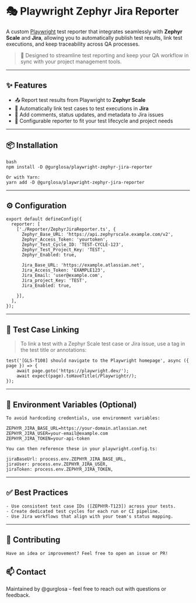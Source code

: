 # 🎭 Playwright Zephyr Jira Reporter

A custom [Playwright](https://playwright.dev/) test reporter that integrates seamlessly with **Zephyr Scale** and **Jira**, allowing you to automatically publish test results, link test executions, and keep traceability across QA processes.

> 🧪 Designed to streamline test reporting and keep your QA workflow in sync with your project management tools.

---

## ✨ Features

- 📤 Report test results from Playwright to **Zephyr Scale**
- 🔗 Automatically link test cases to test executions in **Jira**
- 📘 Add comments, status updates, and metadata to Jira issues
- 🔄 Configurable reporter to fit your test lifecycle and project needs

---

## 📦 Installation


```
bash
npm install -D @gurglosa/playwright-zephyr-jira-reporter

Or with Yarn:
yarn add -D @gurglosa/playwright-zephyr-jira-reporter

```

---
## ⚙️ Configuration

```
export default defineConfig({
  reporter: [
    ['./Reporter/ZephyrJiraReporter.ts', {
      Zephyr_Base_URL: 'https://api.zephyrscale.example.com/v2',
      Zephyr_Access_Token: 'yourtoken',
      Zephyr_Test_Cycle_ID: 'TEST-CYCLE-123',
      Zephyr_Test_Project_Key: 'TEST',
      Zephyr_Enabled: true,

      Jira_Base_URL: 'https://example.atlassian.net',
      Jira_Access_Token: 'EXAMPLE123',
      Jira_Email: 'user@example.com',
      Jira_project_Key: 'TEST',
      Jira_Enabled: true,

    }],
  ],
});
```
---

## 🧪 Test Case Linking

> To link a test with a Zephyr Scale test case or Jira issue, use a tag in the test title or annotations:
```
test('[GLS-T108] should navigate to the Playwright homepage', async ({ page }) => {
    await page.goto('https://playwright.dev/');
    await expect(page).toHaveTitle(/Playwrightr/);
});
```

---

## 📄 Environment Variables (Optional)
```
To avoid hardcoding credentials, use environment variables:

ZEPHYR_JIRA_BASE_URL=https://your-domain.atlassian.net
ZEPHYR_JIRA_USER=your-email@example.com
ZEPHYR_JIRA_TOKEN=your-api-token

You can then reference these in your playwright.config.ts:

jiraBaseUrl: process.env.ZEPHYR_JIRA_BASE_URL,
jiraUser: process.env.ZEPHYR_JIRA_USER,
jiraToken: process.env.ZEPHYR_JIRA_TOKEN,
```
---
## ✅ Best Practices
```
- Use consistent test case IDs ([ZEPHYR-T123]) across your tests.
- Create dedicated test cycles for each run or CI pipeline.
- Use Jira workflows that align with your team's status mapping.
```
---
## 🧩 Contributing
```
Have an idea or improvement? Feel free to open an issue or PR!
```


## 📫 Contact
Maintained by @gurglosa – feel free to reach out with questions or feedback.
